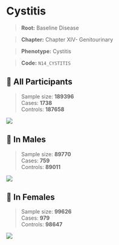 # Cystitis

> **Root:** Baseline Disease  

> **Chapter:** Chapter XIV- Genitourinary  

> **Phenotype:** Cystitis  

> **Code:** `N14_CYSTITIS`

## 🧪 All Participants  
> Sample size: **189396**  
> Cases: **1738**  
> Controls: **187658**
<img src="/Disease/Figures/ALL/Incidence/N14_CYSTITIS.png"/>
<CsvTable src="/Disease_Data/ALL/Incidence/COX_N14_CYSTITIS.csv" label="🔍 View full results" />

## 👨 In Males  
> Sample size: **89770**  
> Cases: **759**  
> Controls: **89011**
<img src="/Disease/Figures/Male/Incidence/N14_CYSTITIS.png"/>
<CsvTable src="/Disease_Data/Male/Incidence/COX_N14_CYSTITIS.csv" label="🔍 View full results" />

## 👩 In Females  
> Sample size: **99626**  
> Cases: **979**  
> Controls: **98647**
<img src="/Disease/Figures/Female/Incidence/N14_CYSTITIS.png"/>
<CsvTable src="/Disease_Data/Female/Incidence/COX_N14_CYSTITIS.csv" label="🔍 View full results" />
